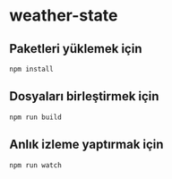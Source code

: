 # weather-state

## Paketleri yüklemek için
```
npm install
```

## Dosyaları birleştirmek için
```
npm run build
```

## Anlık izleme yaptırmak için
```
npm run watch
```
